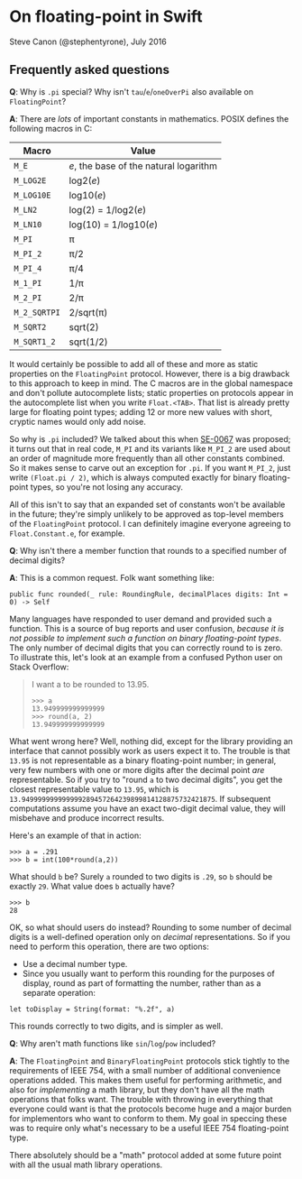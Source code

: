 # On floating-point in Swift
Steve Canon (@stephentyrone), July 2016

## Frequently asked questions
**Q**: Why is `.pi` special?  Why isn't `tau`/`e`/`oneOverPi` also available on `FloatingPoint`?

**A**: There are *lots* of important constants in mathematics.  POSIX defines the following macros in C:

|Macro|Value|
|-----|-----|
|`M_E` | *e*, the base of the natural logarithm |
|`M_LOG2E` | log2(*e*) |
|`M_LOG10E`| log10(*e*) |
|`M_LN2`| log(2) = 1/log2(*e*) |
|`M_LN10` | log(10) = 1/log10(*e*) |
|`M_PI` | π |
|`M_PI_2` | π/2 |
|`M_PI_4` | π/4 |
|`M_1_PI` | 1/π |
|`M_2_PI` | 2/π |
|`M_2_SQRTPI` | 2/sqrt(π) |
|`M_SQRT2` | sqrt(2) |
|`M_SQRT1_2` | sqrt(1/2) |

It would certainly be possible to add all of these and more as static properties on the `FloatingPoint` protocol.  However, there is a big drawback to this approach to keep in mind.  The C macros are in the global namespace and don't pollute autocomplete lists; static properties on protocols appear in the autocomplete list when you write `Float.<TAB>`.  That list is already pretty large for floating point types; adding 12 or more new values with short, cryptic names would only add noise.

So why is `.pi` included?  We talked about this when [SE-0067](https://github.com/apple/swift-evolution/blob/master/proposals/0067-floating-point-protocols.md) was proposed; it turns out that in real code, `M_PI` and its variants like `M_PI_2` are used about an order of magnitude more frequently than all other constants combined.  So it makes sense to carve out an exception for `.pi`.  If you want `M_PI_2`, just write `(Float.pi / 2)`, which is always computed exactly for binary floating-point types, so you're not losing any accuracy.

All of this isn't to say that an expanded set of constants won't be available in the future; they're simply unlikely to be approved as top-level members of the `FloatingPoint` protocol.  I can definitely imagine everyone agreeing to `Float.Constant.e`, for example.

**Q**: Why isn't there a member function that rounds to a specified number of decimal digits?

**A**: This is a common request.  Folk want something like:
~~~
public func rounded(_ rule: RoundingRule, decimalPlaces digits: Int = 0) -> Self
~~~
Many languages have responded to user demand and provided such a function.  This is a source of bug reports and user confusion, *because it is not possible to implement such a function on binary floating-point types*.  The only number of decimal digits that you can correctly round to is zero.  To illustrate this, let's look at an example from a confused Python user on Stack Overflow:

> I want a to be rounded to 13.95.
> ~~~
> >>> a
> 13.949999999999999
> >>> round(a, 2)
> 13.949999999999999
> ~~~

What went wrong here?  Well, nothing did, except for the library providing an interface that cannot possibly work as users expect it to.  The trouble is that `13.95` is not representable as a binary floating-point number; in general, very few numbers with one or more digits after the decimal point *are* representable.  So if you try to "round `a` to two decimal digits", you get the closest representable value to `13.95`, which is `13.949999999999999289457264239899814128875732421875`.  If subsequent computations assume you have an exact two-digit decimal value, they will misbehave and produce incorrect results.

Here's an example of that in action:
~~~
>>> a = .291
>>> b = int(100*round(a,2))
~~~
What should `b` be?  Surely `a` rounded to two digits is `.29`, so `b` should be exactly `29`.  What value does `b` actually have?
~~~
>>> b
28
~~~
OK, so what should users do instead?  Rounding to some number of decimal digits is a well-defined operation only on *decimal* representations.  So if you need to perform this operation, there are two options:
- Use a decimal number type.
- Since you usually want to perform this rounding for the purposes of display, round as part of formatting the number, rather than as a separate operation:
~~~
let toDisplay = String(format: "%.2f", a)
~~~
This rounds correctly to two digits, and is simpler as well.

**Q**: Why aren't math functions like `sin`/`log`/`pow` included?

**A**: The `FloatingPoint` and `BinaryFloatingPoint` protocols stick tightly to the requirements of IEEE 754, with a small number of additional convenience operations added.  This makes them useful for performing arithmetic, and also for *implementing* a math library, but they don't have all the math operations that folks want.  The trouble with throwing in everything that everyone could want is that the protocols become huge and a major burden for implementors who want to conform to them.  My goal in speccing these was to require only what's necessary to be a useful IEEE 754 floating-point type.

There absolutely should be a "math" protocol added at some future point with all the usual math library operations.

